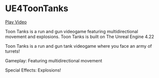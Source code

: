 # UE4ToonTanks

[Play Video](https://www.youtube.com/watch?v=BaXHpFZVrto)

Toon Tanks is a run and gun videogame featuring multidirectional movement and explosions.
Toon Tanks is built on The Unreal Engine 4.22

Toon Tanks is a run and gun tank videogame where you face an army of turrets!

Gameplay:
Featuring multidirectional movement

Special Effects:
Explosions!
